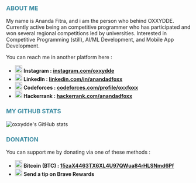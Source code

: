 **<h3 style="color:#3e8da3">ABOUT ME</h3>**
My name is Ananda Fitra, and i am the person who behind OXXYDDE. Currently active being an competitive programmer who has participated and won several regional competitions led by universities. Interested in Competitive Programming (still), AI/ML Development, and Mobile App Development.

You can reach me in another platform here :
- <img src="https://upload.wikimedia.org/wikipedia/commons/thumb/a/a5/Instagram_icon.png/2048px-Instagram_icon.png" width="20"></img> **Instagram : [instagram.com/oxxydde](https://instagram.com/oxxydde)**
- <img src="https://upload.wikimedia.org/wikipedia/commons/thumb/c/ca/LinkedIn_logo_initials.png/640px-LinkedIn_logo_initials.png" width="20"></img> **LinkedIn : [linkedin.com/in/anandadfoxx](https://www.linkedin.com/in/anandadfoxx/)**
- <img src="https://codeforces.org/s/0/android-icon-192x192.png" width="20"></img> **Codeforces : [codeforces.com/profile/oxxfoxx](https://codeforces.com/profile/oxxfoxx)**
- <img src="https://upload.wikimedia.org/wikipedia/commons/thumb/4/40/HackerRank_Icon-1000px.png/220px-HackerRank_Icon-1000px.png" width="20"></img> **Hackerrank : [hackerrank.com/anandadfoxx](https://www.hackerrank.com/anandadfoxx)**

<!-- GITHUB STATS SECTION -->

**<h3 style="color:#3e8da3">MY GITHUB STATS</h3>**
![oxxydde's GitHub stats](https://github-readme-stats.vercel.app/api?username=oxxydde&show_icons=true&theme=dracula)

<!-- DONATION SECTION -->

**<h3 style="color:#3e8da3">DONATION</h3>**

You can support me by donating via one of these methods :
<br>
- <img src="https://bitcoin.org/img/icons/opengraph.png?1652976465" width="20"></img> **Bitcoin (BTC) : [15zaX4463TX6XL4U97QWua84rHLSNmd6Pf](bitcoin:15zaX4463TX6XL4U97QWua84rHLSNmd6Pf)**
- <img src="https://upload.wikimedia.org/wikipedia/commons/thumb/a/ac/Brave_Basic_Attention_Token_%28BAT%29_Logo.svg/640px-Brave_Basic_Attention_Token_%28BAT%29_Logo.svg.png" width="20"></img> **Send a tip on Brave Rewards**